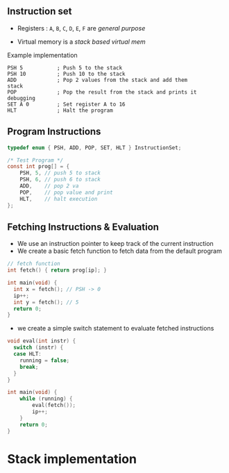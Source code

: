 ## Instruction set

- Registers : `A`, `B`, `C`, `D`, `E`, `F` are _general purpose_

- Virtual memory is a _stack based virtual mem_

Example implementation
```
PSH 5           ; Push 5 to the stack
PSH 10          ; Push 10 to the stack
ADD             ; Pop 2 values from the stack and add them
stack
POP             ; Pop the result from the stack and prints it
debugging
SET A 0         ; Set register A to 16
HLT             ; Halt the program
```

## Program Instructions

```C
typedef enum { PSH, ADD, POP, SET, HLT } InstructionSet;

/* Test Program */
const int prog[] = {
    PSH, 5, // push 5 to stack
    PSH, 6, // push 6 to stack
    ADD,    // pop 2 va
    POP,    // pop value and print
    HLT,    // halt execution
};
```

## Fetching Instructions & Evaluation

- We use an instruction pointer to keep track of the current instruction
- We create a basic fetch function to fetch data from the default program
```C
// fetch function
int fetch() { return prog[ip]; }

int main(void) {
  int x = fetch(); // PSH -> 0
  ip++;
  int y = fetch(); // 5
  return 0;
}
```

- we create a simple switch statement to evaluate fetched instructions
```C
void eval(int instr) {
  switch (instr) {
  case HLT:
    running = false;
    break;
  }
}

int main(void) {
    while (running) {
        eval(fetch());
        ip++;
    }
    return 0;
}
```

# Stack implementation

